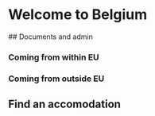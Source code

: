 # Welcome to Belgium

## Documents and admin 

### Coming from within EU

### Coming from outside EU

## Find an accomodation
